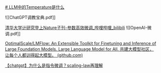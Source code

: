 [# LLM中的Temperature是什么](https://www.bilibili.com/video/BV1zk4y1J7PR/?-Arouter=story&buvid=Z04E510301E2317E4258B86E9DE3EE9C4D01&is_story_h5=false&mid=VWzcmGUtEsG3cu5l2eCFlg%3D%3D&p=1&plat_id=163&share_from=ugc&share_medium=iphone&share_plat=ios&share_session_id=A7ED5788-FEE6-4FDF-AF28-2E86D3E32A57&share_source=WEIXIN&share_tag=s_i&timestamp=1682600039&unique_k=8ffaZSw&up_id=35891473&vd_source=51c3e05edfa923bc859a70d024c2d7c9)

![[ChatGPT调教宝典.pdf]]


[清华大学计研究登上Nature子刊-参数高效微调_哔哩哔哩_bilibili](https://www.bilibili.com/video/BV1UV4y1Q7hs/?buvid=Z04E510301E2317E4258B86E9DE3EE9C4D01&is_story_h5=false&mid=VWzcmGUtEsG3cu5l2eCFlg%3D%3D&p=1&plat_id=116&share_from=ugc&share_medium=iphone&share_plat=ios&share_session_id=68F356DE-1E32-4BD8-99A3-FFA2E3A55E55&share_source=WEIXIN&share_tag=s_i&timestamp=1680316442&unique_k=nOaDt0O&up_id=503558013&vd_source=51c3e05edfa923bc859a70d024c2d7c9)
![[OpenAI-微调.pdf]]

[OptimalScale/LMFlow: An Extensible Toolkit for Finetuning and Inference of Large Foundation Models. Large Language Model for All. 共建大模型社区，让每个人都训得起大模型。 (github.com)](https://github.com/OptimalScale/LMFlow)


[【chatgpt】为什么是指令微调？scaling-law再理解](https://www.bilibili.com/video/BV1Y24y1w72n/?-Arouter=story&buvid=Z04E510301E2317E4258B86E9DE3EE9C4D01&is_story_h5=false&mid=VWzcmGUtEsG3cu5l2eCFlg%3D%3D&p=1&plat_id=163&share_from=ugc&share_medium=iphone&share_plat=ios&share_session_id=5E2076B1-43E1-48CC-AD49-082D023B5770&share_source=WEIXIN&share_tag=s_i&timestamp=1681564756&unique_k=BjmThFm&up_id=223976686#)
